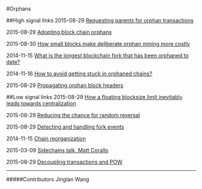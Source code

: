 #Orphans

##High signal links
2015-08-29 [Requesting parents for orphan transactions](https://bitcointalk.org/index.php?topic=1065390.0)

2015-08-29 [Adopting block chain orphans](https://bitcointalk.org/index.php?topic=194573.0)

2015-08-30 [How small blocks make deliberate orphan mining more costly](http://lists.linuxfoundation.org/pipermail/bitcoin-dev/2013-February/002186.html)

2014-11-15 [What is the longest blockchain fork that has been orphaned to date?](http://bitcoin.stackexchange.com/questions/3343/what-is-the-longest-blockchain-fork-that-has-been-orphaned-to-date/4638#4638)

2014-11-16 [How to avoid getting stuck in orphaned chains?](https://bitcointalk.org/index.php?topic=364191.0)

2015-08-29 [Propagating orphan block headers](https://bitcointalk.org/index.php?topic=219171.0)


##Low signal links
2015-08-29 [How a floating blocksize limit inevitably leads towards centralization](https://bitcointalk.org/index.php?topic=144895.0)

2015-08-29 [Reducing the chance for random reversal](https://bitcointalk.org/index.php?topic=244682.0)

2015-08-29 [Detecting and handling fork events](https://bitcointalk.org/index.php?topic=262281.0)

2014-11-15 [Chain reorganization](https://en.bitcoin.it/wiki/Chain_Reorganization)

2015-03-09 [Sidechains talk, Matt Corallo](http://diyhpl.us/wiki/transcripts/mit-bitcoin-expo-2015/matt-corallo-sidechains/)

2015-08-29 [Decoupling transactions and POW](https://bitcointalk.org/index.php?topic=179598.0)


---
#####Contributors
Jinglan Wang

